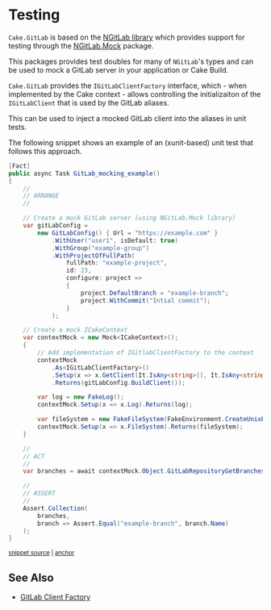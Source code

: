 <!--
GENERATED FILE - DO NOT EDIT
This file was generated by [MarkdownSnippets](https://github.com/SimonCropp/MarkdownSnippets).
Source File: /docs/testing.source.md
To change this file edit the source file and then run MarkdownSnippets.
-->

# Testing

`Cake.GitLab` is based on the [NGitLab library](https://github.com/ubisoft/NGitLab) which provides support for testing through the [NGitLab.Mock](https://www.nuget.org/packages/NGitLab.Mock) package.

This packages provides test doubles for many of `NGitLab`'s types and can be used to mock a GitLab server in your application or Cake Build.

`Cake.GitLab` provides the `IGitLabClientFactory` interface, which - when implemented by the Cake context - allows controlling the initializaiton of the `IGitLabClient` that is used by the GitLab aliases.

This can be used to inject a mocked GitLab client into the aliases in unit tests.

The following snippet shows an example of an (xunit-based) unit test that follows this approach.

<!-- snippet: Example-Testing -->
<a id='snippet-Example-Testing'></a>
```cs
[Fact]
public async Task GitLab_mocking_example()
{
    //
    // ARRANGE
    //

    // Create a mock GitLab server (using NGitLab.Mock library)
    var gitLabConfig =
        new GitLabConfig() { Url = "https://example.com" }
            .WithUser("user1", isDefault: true)
            .WithGroup("example-group")
            .WithProjectOfFullPath(
                fullPath: "example-project",
                id: 23,
                configure: project =>
                {
                    project.DefaultBranch = "example-branch";
                    project.WithCommit("Intial commit");
                }
            );

    // Create a mock ICakeContext
    var contextMock = new Mock<ICakeContext>();
    {
        // Add implementation of IGitlabClientFactory to the context
        contextMock
            .As<IGitLabClientFactory>()
            .Setup(x => x.GetClient(It.IsAny<string>(), It.IsAny<string>()))
            .Returns(gitLabConfig.BuildClient());

        var log = new FakeLog();
        contextMock.Setup(x => x.Log).Returns(log);

        var fileSystem = new FakeFileSystem(FakeEnvironment.CreateUnixEnvironment());
        contextMock.Setup(x => x.FileSystem).Returns(fileSystem);
    }

    //
    // ACT
    //
    var branches = await contextMock.Object.GitLabRepositoryGetBranchesAsync("https://example.com", "ACCESSTOKEN", 23);

    //
    // ASSERT
    //
    Assert.Collection(
        branches,
        branch => Assert.Equal("example-branch", branch.Name)
    );
}
```
<sup><a href='/examples/Testing/UnitTestExample.cs#L9-L63' title='Snippet source file'>snippet source</a> | <a href='#snippet-Example-Testing' title='Start of snippet'>anchor</a></sup>
<!-- endSnippet -->

## See Also

- [GitLab Client Factory](./client-factory.md)
